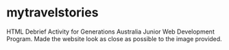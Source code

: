 # mytravelstories
HTML Debrief Activity for Generations Australia Junior Web Development Program.
Made the website look as close as possible to the image provided.

